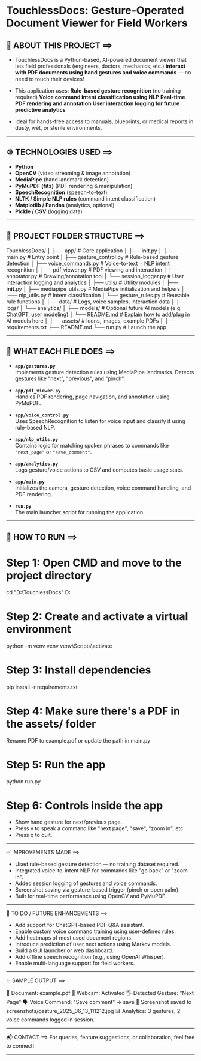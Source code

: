 # TouchlessDocs: Gesture-Operated Document Viewer for Field Workers

## 🧠 ABOUT THIS PROJECT ==>

- TouchlessDocs is a Python-based, AI-powered document viewer that lets field professionals (engineers, doctors, mechanics, etc.) **interact with PDF documents using hand gestures and voice commands** — no need to touch their devices! 

- This application uses:
**Rule-based gesture recognition** (no training required)
**Voice command intent classification using NLP**
**Real-time PDF rendering and annotation**
**User interaction logging for future predictive analytics**

- Ideal for hands-free access to manuals, blueprints, or medical reports in dusty, wet, or sterile environments.

---

## ⚙ TECHNOLOGIES USED ==>

- **Python**
- **OpenCV**                                  (video streaming & image annotation)
- **MediaPipe**                               (hand landmark detection)
- **PyMuPDF (fitz)**                          (PDF rendering & manipulation)
- **SpeechRecognition**                       (speech-to-text)
- **NLTK / Simple NLP rules**                 (command intent classification)
- **Matplotlib / Pandas**                     (analytics, optional)
- **Pickle / CSV**                            (logging data)

---

## 📁 PROJECT FOLDER STRUCTURE ==>

TouchlessDocs/
│
├── app/                      # Core application
│   ├── __init__.py
│   ├── main.py               # Entry point
│   ├── gesture_control.py    # Rule-based gesture detection
│   ├── voice_commands.py     # Voice-to-text + NLP intent recognition
│   ├── pdf_viewer.py         # PDF viewing and interaction
│   ├── annotator.py          # Drawing/annotation tool
│   └── session_logger.py     # User interaction logging and analytics
│
├── utils/                    # Utility modules
│   ├── __init__.py
│   ├── mediapipe_utils.py    # MediaPipe initialization and helpers
│   ├── nlp_utils.py          # Intent classification
│   └── gesture_rules.py      # Reusable rule functions
│
├── data/                     # Logs, voice samples, interaction data
│   ├── logs/
│   └── analytics/
│
├── models/                   # Optional future AI models (e.g. ChatGPT, user modeling)
│   └── README.md             # Explain how to add/plug in AI models here
│
├── assets/                   # Icons, images, example PDFs
│
├── requirements.txt
├── README.md
└── run.py                    # Launch the app

---

## 📝 WHAT EACH FILE DOES ==>

- **`app/gestures.py`**  
  Implements gesture detection rules using MediaPipe landmarks. Detects gestures like "next", "previous", and "pinch".

- **`app/pdf_viewer.py`**  
  Handles PDF rendering, page navigation, and annotation using PyMuPDF.

- **`app/voice_control.py`**  
  Uses SpeechRecognition to listen for voice input and classify it using rule-based NLP.

- **`app/nlp_utils.py`**  
  Contains logic for matching spoken phrases to commands like `"next_page"` or `"save_comment"`.

- **`app/analytics.py`**  
  Logs gesture/voice actions to CSV and computes basic usage stats.

- **`app/main.py`**  
  Initializes the camera, gesture detection, voice command handling, and PDF rendering.

- **`run.py`**  
  The main launcher script for running the application.

---

## 🚀 HOW TO RUN ==>

# Step 1: Open CMD and move to the project directory
cd "D:\TouchlessDocs"
D:

# Step 2: Create and activate a virtual environment
python -m venv venv
venv\\Scripts\\activate

# Step 3: Install dependencies
pip install -r requirements.txt

# Step 4: Make sure there's a PDF in the assets/ folder
Rename PDF to example.pdf or update the path in main.py

# Step 5: Run the app
python run.py

# Step 6: Controls inside the app
- Show hand gesture for next/previous page.
- Press v to speak a command like "next page", "save", "zoom in", etc.
- Press q to quit.

---

✅ IMPROVEMENTS MADE ==>
- Used rule-based gesture detection — no training dataset required.
- Integrated voice-to-intent NLP for commands like "go back" or "zoom in".
- Added session logging of gestures and voice commands.
- Screenshot saving via gesture-based trigger (pinch or open palm).
- Built for real-time performance using OpenCV and PyMuPDF.

---

📌 TO DO / FUTURE ENHANCEMENTS ==>
- Add support for ChatGPT-based PDF Q&A assistant.
- Enable custom voice command training using user-defined rules.
- Add heatmaps of most used document regions.
- Introduce prediction of user next actions using Markov models.
- Build a GUI launcher or web dashboard.
- Add offline speech recognition (e.g., using OpenAI Whisper).
- Enable multi-language support for field workers.

---

✨ SAMPLE OUTPUT ==>

📄 Document: example.pdf
🎥 Webcam: Activated
🖐️ Detected Gesture: "Next Page"
🗣️ Voice Command: "Save comment" → save
💾 Screenshot saved to screenshots/gesture_2025_06_13_111212.jpg
📊 Analytics: 3 gestures, 2 voice commands logged in session.

---

📬 CONTACT ==>
For queries, feature suggestions, or collaboration, feel free to connect!

---
